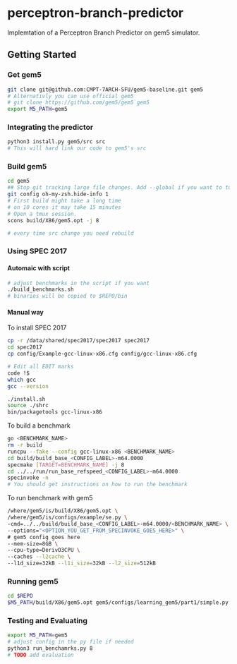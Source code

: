 # perceptron-branch-predictor
Implemtation of a Perceptron Branch Predictor on gem5 simulator.
## Getting Started

### Get gem5
``` bash
git clone git@github.com:CMPT-7ARCH-SFU/gem5-baseline.git gem5
# Alternativly you can use official gem5
# git clone https://github.com/gem5/gem5 gem5
export M5_PATH=gem5
```

### Integrating the predictor
``` bash
python3 install.py gem5/src src
# This will hard link our code to gem5's src
```

### Build gem5
``` bash
cd gem5 
## Stop git tracking large file changes. Add --global if you want to turn off for all.
git config oh-my-zsh.hide-info 1
# First build might take a long time
# on 10 cores it may take 15 minutes
# Open a tmux session. 
scons build/X86/gem5.opt -j 8

# every time src change you need rebuild
```

<!-- scons -j 8 build/RISCV/gem5.opt CPU_MODELS='AtomicSimpleCPU,O3CPU,TimingSimpleCPU,MinorCPU' --gold-linker -->

### Using SPEC 2017

#### Automaic with script

``` bash
# adjust benchmarks in the script if you want
./build_benchmarks.sh
# binaries will be copied to $REPO/bin
```

#### Manual way

To install SPEC 2017
``` bash
cp -r /data/shared/spec2017/spec2017 spec2017
cd spec2017
cp config/Example-gcc-linux-x86.cfg config/gcc-linux-x86.cfg

# Edit all EDIT marks
code !$
which gcc
gcc --version

./install.sh
source ./shrc
bin/packagetools gcc-linux-x86
```
To build a benchmark
``` bash
go <BENCHMARK_NAME>
rm -r build
runcpu --fake --config gcc-linux-x86 <BENCHMARK_NAME>
cd build/build_base_<CONFIG_LABEL>-m64.0000
specmake [TARGET=BENCHMARK_NAME] -j 8
cd ../../run/run_base_refspeed_<CONFIG_LABEL>-m64.0000
specinvoke -n
# You should get instructions on how to run the benchmark
```

To run benchmark with gem5
``` bash
/where/gem5/is/build/X86/gem5.opt \
/where/gem5/is/configs/example/se.py \
-cmd=../../build/build_base_<CONFIG_LABEL>-m64.0000/<BENCHMARK_NAME> \
--options="<OPTION_YOU_GET_FROM_SPECINVOKE_GOES_HERE>" \
# gem5 config goes here
--mem-size=8GB \
--cpu-type=DerivO3CPU \
--caches --l2cache \
--l1d_size=32kB --l1i_size=32kB --l2_size=512kB
```

### Running gem5
``` bash
cd $REPO
$M5_PATH/build/X86/gem5.opt gem5/configs/learning_gem5/part1/simple.py
```

### Testing and Evaluating
``` bash
export M5_PATH=gem5
# adjust config in the py file if needed
python3 run_benchamrks.py 8
# TODO add evaluation
```